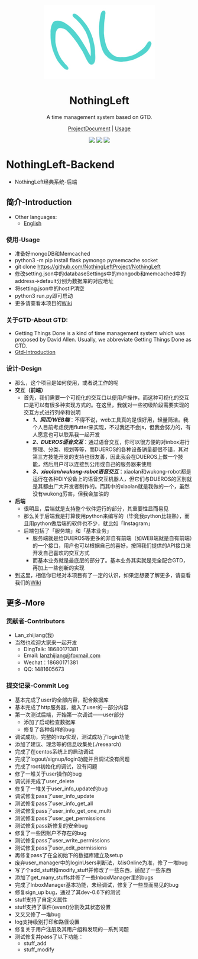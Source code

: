 <p align="center">
    <a href="https://nothingleftproject.github.io/ProjectDocs">
      <img alt="NothingLeftWiki" src="./backend/data/image/NothingLeftLogo2.jpg">
    </a>
  </p>

<h1 align="center">
    <b>NothingLeft</b>
  </h1>
<p align="center">
    A time management system based on GTD.
</p>
<p align="center">
  <a href="https://nothingleftproject.github.io/ProjectDocs">ProjectDocument</a> | 
  <a href="https://nothingleftproject.github.io/ProjectDocs/#/usage/README">Usage</a>
</p>
<p align="center">
    <img src="https://svg.hamm.cn/badge.svg?key=License&&value=Apache2.0">
    <img src="https://svg.hamm.cn/badge.svg?key=Status&&value=InDeveloping">
    <img src="https://svg.hamm.cn/badge.svg?key=Version&&value=dev-0.6">
</p>

# NothingLeft-Backend
- NothingLeft经典系统-后端


## 简介-Introduction
- Other languages: 
  - [English](./README_en.md)


### 使用-Usage
- 准备好mongoDB和Memcached
- python3 -m pip install flask pymongo pymemcache socket
- git clone https://github.com/NothingLeftProject/NothingLeft
- 修改setting.json中的databaseSettings中的mongodb和memcached中的address->default分别为数据库的对应地址
- 将setting.json中的hostIP清空
- python3 run.py即可启动
- 更多请查看本项目的[Wiki](https://nothingleftproject.github.io/ProjectDocs/#/usage/README)

### 关于GTD-About GTD:
- Getting Things Done is a kind of time management system which was proposed by David Allen. Usually, we abbreviate Getting Things Done as GTD.
- [Gtd-Introduction](./GTD.md)


### 设计-Design
- 那么，这个项目是如何使用，或者说工作的呢
- **交互（前端）**
  - 首先，我们需要一个可视化的交互口以便用户操作，而这种可视化的交互口是可以有很多种实现方式的。在这里，我就对一些初级阶段需要实现的交互方式进行列举和说明
    - ***1、网页/WEB端***：不得不说，web工具真的是很好用，轻量简洁。我个人目前考虑使用flutter来实现，不过我还不会js，但我会努力的，有人愿意也可以联系我一起开发
    - ***2、DUEROS语音交互***：通过语音交互，你可以很方便的对inbox进行整理、分类、规划等等，而DUEROS的各种设备销量都很不错，其对第三方技能开发的支持也很友善，因此我会在DUEROS上做一个技能，然后用户可以连接到公用或自己的服务器来使用
    - ***3、xiaolan/wukong-robot语音交互***：xiaolan和wukong-robot都是运行在各种DIY设备上的语音交互机器人，但它们与DUEROS的区别就是其都由广大开发者制作的。而其中的xiaolan就是我做的一个，虽然没有wukong厉害，但我会加油的
- **后端**
  - 很明显，后端就是支持整个软件运行的部分，其重要性显而易见
  - 那么关于后端我是打算使用python来编写的（毕竟我python比较熟），而且用python做后端的软件也不少，就比如「Instagram」
  - 后端包括了「服务端」和「基本业务」
    - 服务端就是给DUEROS等更多的非自有前端（如WEB端就是自有前端）的一个接口，用户也可以根据自己的喜好，按照我们提供的API接口来开发自己喜欢的交互方式
    - 而基本业务就是最底层的部分了。基本业务其实就是完全配合GTD，再加上一些创新的实现
- 到这里，相信你已经对本项目有了一定的认识，如果您想要了解更多，请查看我们的[Wiki](https://nothingleftproject.github.io/NothingLeft/)


## 更多-More

### 贡献者-Contributors
- Lan_zhijiang(我)
- 当然也欢迎大家来一起开发
  - DingTalk: 18680171381
  - Email: lanzhijiang@foxmail.com
  - Wechat：18680171381
  - QQ: 1481605673
 

### 提交记录-Commit Log
- 基本完成了user的全部内容，配合数据库
- 基本完成了http服务器，接入了user的一部分内容
- 第一次测试后端，开始第一次调试——user部分
  - 添加了启动检查数据库
  - 修复了各种各样的bug
- 调试成功，完整的http实现，测试成功了login功能
- 添加了建议、理念等的信息收集处(./research)
- 完成了在centos系统上的启动调试
- 完成了logout/signup/login功能并且调试没有问题
- 完成了root初始化的调试，没有问题
- 修了一堆关于user操作的bug
- 调试并完成了user_delete
- 修复了一堆关于user_info_update的bug
- 调试修复pass了user_info_update
- 测试修复pass了user_info_get_all
- 测试修复pass了user_info_get_one_multi
- 测试修复pass了user_get_permissions
- 测试修复pass新修复的安全bug
- 修复了一些因账户不存在的bug
- 测试修复pass了user_write_permissions
- 测试修复pass了user_edit_permissions
- 再修复pass了在全初始下的数据库建立及setup
- 废弃user_manager中的loginUsers判断法，以isOnline为准，修了一堆bug
- 写了个add_stuff和modify_stuff并修改了一些东西，适配了一些东西
- 添加了get_many_stuffs并修了一些InboxManager里的bugs
- 完成了InboxManager基本功能，未经调试，修复了一些显而易见的bug
- 修复sign_up bug，通过了其dev-0.6下的测试
- stuff支持了自定义属性
- stuff支持了事件(event)分割及其状态设置
- 又又又修了一堆bug
- log支持级别打印和路径设置
- 修复关于用户注册及其用户组和发现的一系列问题
- 测试修复并pass了以下功能：
  - stuff_add
  - stuff_modify